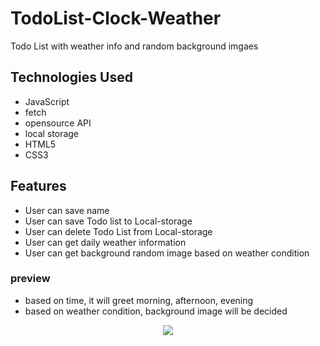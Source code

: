# TodoList-Clock-Weather

Todo List with weather info and random background imgaes

## Technologies Used

- JavaScript
- fetch
- opensource API
- local storage
- HTML5
- CSS3

## Features
- User can save name
- User can save Todo list to Local-storage
- User can delete Todo List from Local-storage
- User can get daily weather information
- User can get background random image based on weather condition


### preview
- based on time, it will greet morning, afternoon, evening
- based on weather condition, background image will be decided

<p align="middle">
  <img src="todoClockWeather.gif">
</p>




